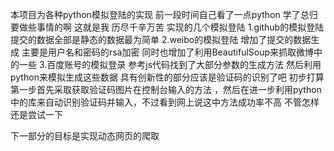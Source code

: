 本项目为各种python模拟登陆的实现
前一段时间自己看了一点python
学了总归要做些事情的啊
这就是我 历尽千辛万苦 实现的几个模拟登陆
1.github的模拟登陆  提交的数据全部是静态的数据最为简单
2.weibo的模拟登陆 增加了提交的数据生成  主要是用户名和密码的rsa加密   同时也增加了利用BeautifulSoup来抓取微博中的一些
3.百度账号的模拟登录  参考js代码找到了大部分参数的生成方法 然后利用python来模拟生成这些数据  具有创新性的部分应该是验证码的识别了吧  初步打算第一步首先采取获取验证码图片在控制台输入的方法 ，然后在进一步利用python中的库来自动识别验证码并输入，不过看到网上说这中方法成功率不高 不管怎样还是尝试一下
 

下一部分的目标是实现动态网页的爬取
